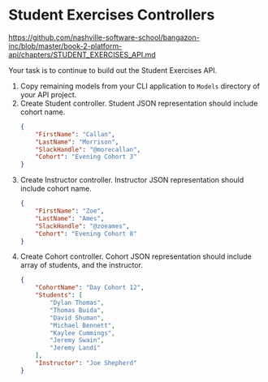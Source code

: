 # Student Exercises Controllers
https://github.com/nashville-software-school/bangazon-inc/blob/master/book-2-platform-api/chapters/STUDENT_EXERCISES_API.md

Your task is to continue to build out the Student Exercises API.

1. Copy remaining models from your CLI application to `Models` directory of your API project.
1. Create Student controller. Student JSON representation should include cohort name.
    ```json
    {
        "FirstName": "Callan",
        "LastName": "Morrison",
        "SlackHandle": "@morecallan",
        "Cohort": "Evening Cohort 3"
    }
    ```
1. Create Instructor controller. Instructor JSON representation should include cohort name.
    ```json
    {
        "FirstName": "Zoe",
        "LastName": "Ames",
        "SlackHandle": "@zoeames",
        "Cohort": "Evening Cohort 8"
    }
    ```
1. Create Cohort controller. Cohort JSON representation should include array of students, and the instructor.
    ```json
    {
        "CohortName": "Day Cohort 12",
        "Students": [
            "Dylan Thomas",
            "Thomas Buida",
            "David Shuman",
            "Michael Bennett",
            "Kaylee Cummings",
            "Jeremy Swain",
            "Jeremy Landi"
        ],
        "Instructor": "Joe Shepherd"
    }
    ```



